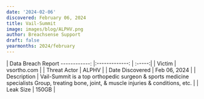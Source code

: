 ```yaml
---
date: '2024-02-06'
discovered: February 06, 2024
title: Vail-Summit
image: images/blog/ALPHV.png
author: Breachsense Support
draft: false
yearmonths: 2024/february
---
```



| Data Breach Report
------------:     |:-------------:    | :-----:|
| Victim      | vsortho.com      | 
| Threat Actor      | ALPHV      | 
| Date Discovered      | Feb 06, 2024      | 
| Description      | Vail-Summit is a top orthopedic surgeon & sports medicine specialists Group, treating bone, joint, & muscle injuries & conditions, etc.      | 
| Leak Size      | 150GB      | 

